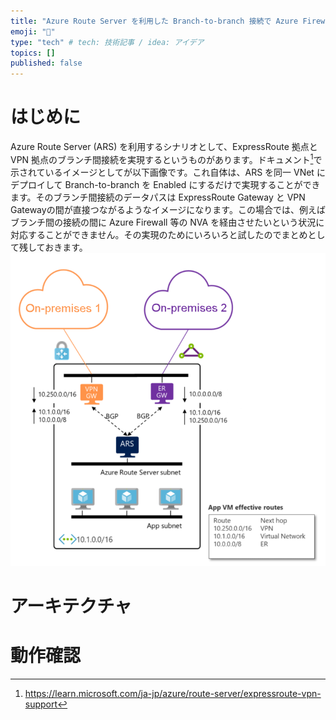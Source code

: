 ```yaml
---
title: "Azure Route Server を利用した Branch-to-branch 接続で Azure Firewall を経由させてみる"
emoji: "👏"
type: "tech" # tech: 技術記事 / idea: アイデア
topics: []
published: false
---
```


# はじめに
Azure Route Server (ARS) を利用するシナリオとして、ExpressRoute 拠点と VPN 拠点のブランチ間接続を実現するというものがあります。ドキュメント[^1]で示されているイメージとしてが以下画像です。これ自体は、ARS を同一 VNet にデプロイして Branch-to-branch を Enabled にするだけで実現することができます。そのブランチ間接続のデータパスは ExpressRoute Gateway と VPN Gatewayの間が直接つながるようなイメージになります。この場合では、例えばブランチ間の接続の間に Azure Firewall 等の NVA を経由させたいという状況に対応することができません。その実現のためにいろいろと試したのでまとめとして残しておきます。
![](/images/20231212-branch2branch-azfw/expressroute-and-vpn-with-route-server.png)
[^1]:https://learn.microsoft.com/ja-jp/azure/route-server/expressroute-vpn-support


# アーキテクチャ

# 動作確認